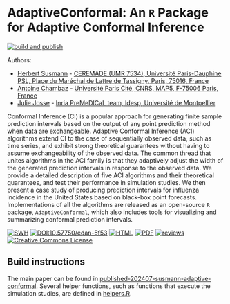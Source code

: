 # AdaptiveConformal: An `R` Package for Adaptive Conformal Inference

[![build and publish](https://github.com/computorg/published-202407-susmann-adaptive-conformal/actions/workflows/build.yml/badge.svg)](https://github.com/computorg/published-202407-susmann-adaptive-conformal/actions/workflows/build.yml)

Authors: 

- [Herbert Susmann](https://herbsusmann.com) - [CEREMADE (UMR 7534), Université Paris-Dauphine PSL, Place du Maréchal de Lattre de Tassigny, Paris, 75016, France](https://www.ceremade.dauphine.fr/)
- [Antoine Chambaz](https://helios2.mi.parisdescartes.fr/~chambaz/) - [Université Paris Cité, CNRS, MAP5, F-75006 Paris, France](https://map5.mi.parisdescartes.fr/)
- [Julie Josse](http://juliejosse.com/) - [Inria PreMeDICaL team, Idesp, Université de Montpellier](https://team.inria.fr/premedical/)

Conformal Inference (CI) is a popular approach for generating finite sample prediction intervals based on the output of any point prediction method when data are exchangeable. Adaptive Conformal Inference (ACI) algorithms extend CI to the case of sequentially observed data, such as time series, and exhibit strong theoretical guarantees without having to assume exchangeability of the observed data. The common thread that unites algorithms in the ACI family is that they adaptively adjust the width of the generated prediction intervals in response to the observed data. We provide a detailed description of five ACI algorithms and their theoretical guarantees, and test their performance in simulation studies. We then present a case study of producing prediction intervals for influenza incidence in the United States based on black-box point forecasts. Implementations of all the algorithms are released as an open-source `R` package, `AdaptiveConformal`, which also includes tools for visualizing and summarizing conformal prediction intervals.

[![SWH](https://archive.softwareheritage.org/badge/origin/https://github.com/computorg/published-202407-susmann-adaptive-conformal/)](https://archive.softwareheritage.org/browse/origin/?origin_url=https://github.com/computorg/published-202407-susmann-adaptive-conformal)
[![DOI:10.57750/edan-5f53](https://img.shields.io/badge/DOI-10.57750/edan--5f53-034E79.svg)](https://doi.org/10.57750/edan-5f53)
[![HTML](https://img.shields.io/badge/article-HTML-034E79)](https://computo.sfds.asso.fr/published-202407-susmann-adaptive-conformal/)
[![PDF](https://img.shields.io/badge/article-PDF-034E79)](https://computo.sfds.asso.fr/published-202407-susmann-adaptive-conformal/published-202407-susmann-adaptive-conformal.pdf)
[![reviews](https://img.shields.io/badge/review-report%201-blue)](https://github.com/computorg/published-202407-susmann-adaptive-conformal/issues/2)
[![Creative Commons License](https://i.creativecommons.org/l/by/4.0/80x15.png)](http://creativecommons.org/licenses/by/4.0/)

## Build instructions

The main paper can be found in [published-202407-susmann-adaptive-conformal](http://computo.sfds.asso.fr/published-202407-susmann-adaptive-conformal/). Several helper functions, such as functions that execute the simulation studies, are defined in [helpers.R](https://github.com/computorg/published-202407-susmann-adaptive-conformal/blob/main/helpers.R).